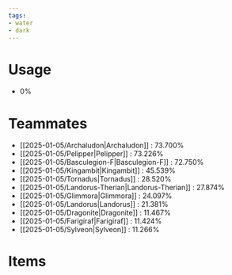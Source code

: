 ```yaml
---
tags:
- water
- dark
---
```

# Usage
- 0%
# Teammates
- [[2025-01-05/Archaludon|Archaludon]] : 73.700%
- [[2025-01-05/Pelipper|Pelipper]] : 73.226%
- [[2025-01-05/Basculegion-F|Basculegion-F]] : 72.750%
- [[2025-01-05/Kingambit|Kingambit]] : 45.539%
- [[2025-01-05/Tornadus|Tornadus]] : 28.520%
- [[2025-01-05/Landorus-Therian|Landorus-Therian]] : 27.874%
- [[2025-01-05/Glimmora|Glimmora]] : 24.097%
- [[2025-01-05/Landorus|Landorus]] : 21.381%
- [[2025-01-05/Dragonite|Dragonite]] : 11.467%
- [[2025-01-05/Farigiraf|Farigiraf]] : 11.424%
- [[2025-01-05/Sylveon|Sylveon]] : 11.266%
# Items